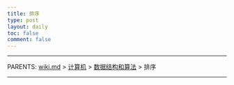 ```yaml
---
title: 排序
type: post
layout: daily
toc: false
comment: false
---
```

---
PARENTS: [wiki.md](/gknows/wiki.md) > [计算机](/gknows/计算机) > [数据结构和算法](/gknows/数据结构和算法) > 排序

---
